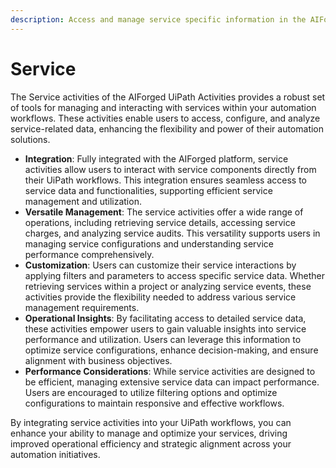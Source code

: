 ```yaml
---
description: Access and manage service specific information in the AIForged platform.
---
```


# Service

The Service activities of the AIForged UiPath Activities provides a robust set of tools for managing and interacting with services within your automation workflows. These activities enable users to access, configure, and analyze service-related data, enhancing the flexibility and power of their automation solutions.

* **Integration**: Fully integrated with the AIForged platform, service activities allow users to interact with service components directly from their UiPath workflows. This integration ensures seamless access to service data and functionalities, supporting efficient service management and utilization.
* **Versatile Management**: The service activities offer a wide range of operations, including retrieving service details, accessing service charges, and analyzing service audits. This versatility supports users in managing service configurations and understanding service performance comprehensively.
* **Customization**: Users can customize their service interactions by applying filters and parameters to access specific service data. Whether retrieving services within a project or analyzing service events, these activities provide the flexibility needed to address various service management requirements.
* **Operational Insights**: By facilitating access to detailed service data, these activities empower users to gain valuable insights into service performance and utilization. Users can leverage this information to optimize service configurations, enhance decision-making, and ensure alignment with business objectives.
* **Performance Considerations**: While service activities are designed to be efficient, managing extensive service data can impact performance. Users are encouraged to utilize filtering options and optimize configurations to maintain responsive and effective workflows.

By integrating service activities into your UiPath workflows, you can enhance your ability to manage and optimize your services, driving improved operational efficiency and strategic alignment across your automation initiatives.

